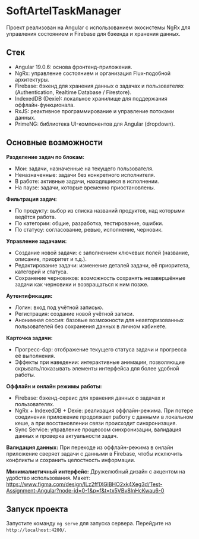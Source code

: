 # SoftArtelTaskManager
Проект реализован на Angular с использованием экосистемы NgRx для управления состоянием и Firebase для бэкенда и хранения данных.

## Стек
- Angular 19.0.6: основа фронтенд-приложения.
- NgRx: управление состоянием и организация Flux-подобной архитектуры.
- Firebase: бэкенд для хранения данных о задачах и пользователях (Authentication, Realtime Database / Firestore).
- IndexedDB (Dexie): локальное хранилище для поддержания оффлайн-функционала.
- RxJS: реактивное программирование и управление потоками данных.
- PrimeNG: библиотека UI-компонентов для Angular (dropdown).

## Основные возможности

**Разделение задач по блокам:**
- Мои: задачи, назначенные на текущего пользователя.
- Неназначенные: задачи без конкретного исполнителя.
- В работе: активные задачи, находящиеся в исполнении.
- На паузе: задачи, которые временно приостановлены.

**Фильтрация задач:**
- По продукту: выбор из списка названий продуктов, над которыми ведётся работа.
- По категории: общие, разработка, тестирование, ошибки.
- По статусу: согласование, ревью, исполнение, черновик.

**Управление задачами:**
- Создание новой задачи: с заполнением ключевых полей (название, описание, приоритет и т.д.).
- Редактирование задачи: изменение деталей задачи, её приоритета, категорий и статуса.
- Сохранение черновиков: возможность сохранять незавершённые задачи как черновики и возвращаться к ним позже.

**Аутентификация:**
- Логин: вход под учётной записью.
- Регистрация: создание новой учётной записи.
- Анонимная сессия: базовые возможности для неавторизованных пользователей без сохранения данных в личном кабинете.

**Карточка задачи:**
- Прогресс-бар: отображение текущего статуса задачи и прогресса её выполнения.
- Эффекты при наведении: интерактивные анимации, позволяющие скрывать/показывать элементы интерфейса для более удобной работы.

**Оффлайн и онлайн режимы работы:**
- Firebase: бэкенд-сервис для хранения данных о задачах и пользователях.
- NgRx + IndexedDB + Dexie: реализация оффлайн-режима. При потере соединения приложение продолжает работу с данными в локальном кеше, а при восстановлении связи происходит синхронизация.
- Sync Service: управление процессом синхронизации, валидация данных и проверка актуальности задач.

**Валидация данных:**
При переходе из оффлайн-режима в онлайн приложение сверяет задачи с данными в Firebase, чтобы исключить конфликты и сохранить целостность информации.

**Минималистичный интерфейс:**
Дружелюбный дизайн с акцентом на удобство использования. Макет: https://www.figma.com/design/ILz2ff1XGlBHO2xk4Xeg3d/Test-Assignment-Angular?node-id=0-1&p=f&t=tx5VBv8InHcKwau6-0

## Запуск проекта
Запустите команду `ng serve` для запуска сервера. Перейдите на `http://localhost:4200/`.
